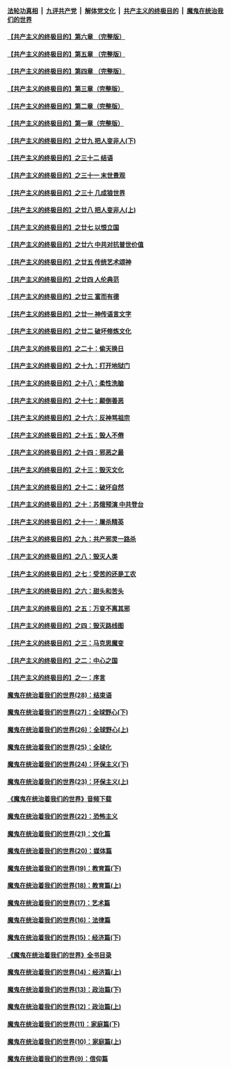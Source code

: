 

####  [法轮功真相](../../../../basic/blob/master/README.md?t=07071231) &nbsp;|&nbsp; [九评共产党](../../../../9ping.md/blob/master/README.md?t=07071231) &nbsp;|&nbsp; [解体党文化](../../../../jtdwh.md/blob/master/README.md?t=07071231)  &nbsp;|&nbsp; [共产主义的终极目的](../../../../gczydzjmd.md/blob/master/README.md?t=07071231) &nbsp;|&nbsp; [魔鬼在统治我们的世界](../../../../mgztzwmdsj.md/blob/master/README.md?t=07071231) 

#### [【共产主义的终极目的】第六章 （完整版）](../pages/nsc422/n11428913.md?t=07071231) 

#### [【共产主义的终极目的】第五章 （完整版）](../pages/nsc422/n11428912.md?t=07071231) 

#### [【共产主义的终极目的】第四章 （完整版）](../pages/nsc422/n11428907.md?t=07071231) 

#### [【共产主义的终极目的】第三章（完整版）](../pages/nsc422/n11428848.md?t=07071231) 

#### [【共产主义的终极目的】第二章（完整版）](../pages/nsc422/n11428831.md?t=07071231) 

#### [【共产主义的终极目的】第一章（完整版）](../pages/nsc422/n11417651.md?t=07071231) 

#### [【共产主义的终极目的】之廿九 把人变非人(下)](../pages/nsc422/n11344140.md?t=07071231) 

#### [【共产主义的终极目的】之三十二 结语](../pages/nsc422/n11360535.md?t=07071231) 

#### [【共产主义的终极目的】之三十一 末世景观](../pages/nsc422/n11351129.md?t=07071231) 

#### [【共产主义的终极目的】之三十 几成狼世界](../pages/nsc422/n11348280.md?t=07071231) 

#### [【共产主义的终极目的】之廿八 把人变非人(上)](../pages/nsc422/n11340492.md?t=07071231) 

#### [【共产主义的终极目的】之廿七 以恨立国](../pages/nsc422/n11336944.md?t=07071231) 

#### [【共产主义的终极目的】之廿六 中共对抗普世价值](../pages/nsc422/n11324785.md?t=07071231) 

#### [【共产主义的终极目的】之廿五 传统艺术颂神](../pages/nsc422/n11296396.md?t=07071231) 

#### [【共产主义的终极目的】之廿四 人伦典范](../pages/nsc422/n11296397.md?t=07071231) 

#### [【共产主义的终极目的】之廿三 富而有德](../pages/nsc422/n11283598.md?t=07071231) 

#### [【共产主义的终极目的】之廿一 神传语言文字](../pages/nsc422/n11263265.md?t=07071231) 

#### [【共产主义的终极目的】之廿二 破坏修炼文化](../pages/nsc422/n11245728.md?t=07071231) 

#### [【共产主义的终极目的】之二十：偷天换日](../pages/nsc422/n11238846.md?t=07071231) 

#### [【共产主义的终极目的】之十九：打开地狱门](../pages/nsc422/n11206376.md?t=07071231) 

#### [【共产主义的终极目的】之十八：柔性洗脑](../pages/nsc422/n11199994.md?t=07071231) 

#### [【共产主义的终极目的】之十七：颠倒善恶](../pages/nsc422/n11179782.md?t=07071231) 

#### [【共产主义的终极目的】之十六：反神骂祖宗](../pages/nsc422/n11166798.md?t=07071231) 

#### [【共产主义的终极目的】之十五：毁人不倦](../pages/nsc422/n11166792.md?t=07071231) 

#### [【共产主义的终极目的】之十四：邪恶之最](../pages/nsc422/n11150249.md?t=07071231) 

#### [【共产主义的终极目的】之十三：毁灭文化](../pages/nsc422/n11135227.md?t=07071231) 

#### [【共产主义的终极目的】之十二：破坏自然](../pages/nsc422/n11135214.md?t=07071231) 

#### [【共产主义的终极目的】之十：苏俄预演 中共登台](../pages/nsc422/n11118424.md?t=07071231) 

#### [【共产主义的终极目的】之十一：屠杀精英](../pages/nsc422/n11118442.md?t=07071231) 

#### [【共产主义的终极目的】之九：共产邪灵一路杀](../pages/nsc422/n11114139.md?t=07071231) 

#### [【共产主义的终极目的】之八：毁灭人类](../pages/nsc422/n11108503.md?t=07071231) 

#### [【共产主义的终极目的】之七：受苦的还是工农](../pages/nsc422/n11101809.md?t=07071231) 

#### [【共产主义的终极目的】之六：甜头和苦头](../pages/nsc422/n11096971.md?t=07071231) 

#### [【共产主义的终极目的】之五：万变不离其邪](../pages/nsc422/n11091285.md?t=07071231) 

#### [【共产主义的终极目的】之四：毁灭路线图](../pages/nsc422/n11086284.md?t=07071231) 

#### [【共产主义的终极目的】之三：马克思魔变](../pages/nsc422/n11061941.md?t=07071231) 

#### [【共产主义的终极目的】之二：中心之国](../pages/nsc422/n11047728.md?t=07071231) 

#### [【共产主义的终极目的】之一：序言](../pages/nsc422/n11086077.md?t=07071231) 

#### [魔鬼在统治着我们的世界(28)：结束语](../pages/nsc422/n10936246.md?t=07071231) 

#### [魔鬼在统治着我们的世界(27)：全球野心(下)](../pages/nsc422/n10928319.md?t=07071231) 

#### [魔鬼在统治着我们的世界(26)：全球野心(上)](../pages/nsc422/n10900318.md?t=07071231) 

#### [魔鬼在统治着我们的世界(25)：全球化](../pages/nsc422/n10788205.md?t=07071231) 

#### [魔鬼在统治着我们的世界(24)：环保主义(下)](../pages/nsc422/n10695307.md?t=07071231) 

#### [魔鬼在统治着我们的世界(23)：环保主义(上)](../pages/nsc422/n10688613.md?t=07071231) 

#### [《魔鬼在统治着我们的世界》音频下载](../pages/nsc422/n10635553.md?t=07071231) 

#### [魔鬼在统治着我们的世界(22)：恐怖主义](../pages/nsc422/n10614727.md?t=07071231) 

#### [魔鬼在统治着我们的世界(21)：文化篇](../pages/nsc422/n10597706.md?t=07071231) 

#### [魔鬼在统治着我们的世界(20)：媒体篇](../pages/nsc422/n10586579.md?t=07071231) 

#### [魔鬼在统治着我们的世界(19)：教育篇(下)](../pages/nsc422/n10564808.md?t=07071231) 

#### [魔鬼在统治着我们的世界(18)：教育篇(上)](../pages/nsc422/n10526970.md?t=07071231) 

#### [魔鬼在统治着我们的世界(17)：艺术篇](../pages/nsc422/n10499093.md?t=07071231) 

#### [魔鬼在统治着我们的世界(16)：法律篇](../pages/nsc422/n10485969.md?t=07071231) 

#### [魔鬼在统治着我们的世界(15)：经济篇(下)](../pages/nsc422/n10469975.md?t=07071231) 

#### [《魔鬼在统治着我们的世界》全书目录](../pages/nsc422/n10464261.md?t=07071231) 

#### [魔鬼在统治着我们的世界(14)：经济篇(上)](../pages/nsc422/n10457370.md?t=07071231) 

#### [魔鬼在统治着我们的世界(13)：政治篇(下)](../pages/nsc422/n10448270.md?t=07071231) 

#### [魔鬼在统治着我们的世界(12)：政治篇(上)](../pages/nsc422/n10444576.md?t=07071231) 

#### [魔鬼在统治着我们的世界(11)：家庭篇(下)](../pages/nsc422/n10440961.md?t=07071231) 

#### [魔鬼在统治着我们的世界(10)：家庭篇(上)](../pages/nsc422/n10435448.md?t=07071231) 

#### [魔鬼在统治着我们的世界(9)：信仰篇](../pages/nsc422/n10432159.md?t=07071231) 

